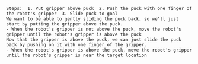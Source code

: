
    Steps:  1. Put gripper above puck  2. Push the puck with one finger of the robot's gripper  3. Slide puck to goal
    We want to be able to gently sliding the puck back, so we'll just start by putting the gripper above the puck.
    - When the robot's gripper is not above the puck, move the robot's gripper until the robot's gripper is above the puck
    Now that the gripper is above the puck, we can just slide the puck back by pushing on it with one finger of the gripper.
    - When the robot's gripper is above the puck, move the robot's gripper until the robot's gripper is near the target location
